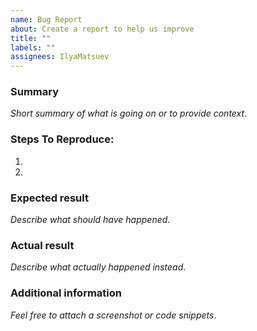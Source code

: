 ```yaml
---
name: Bug Report
about: Create a report to help us improve
title: ""
labels: ""
assignees: IlyaMatsuev
---
```


### Summary

_Short summary of what is going on or to provide context_.

### Steps To Reproduce:

1.
2.

### Expected result

_Describe what should have happened_.

### Actual result

_Describe what actually happened instead_.

### Additional information

_Feel free to attach a screenshot or code snippets_.
